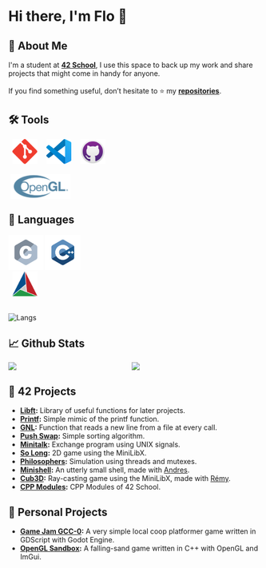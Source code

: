 # Hi there, I'm Flo 👋

## 🦊 About Me
I'm a student at **[42 School](https://42.fr/en/homepage/)**, I use this space to back up my work and share projects that might come in handy for anyone.
<br>
<br>
If you find something useful, don’t hesitate to ⭐ my **[repositories](https://github.com/flmarsou?tab=repositories)**.

## 🛠️ Tools
<div align="left">
	&#8202;&#8202;&#8202;
	<img src="https://github.com/flmarsou/flmarsou/blob/main/assets/icons/git.svg" alt="git logo" width="50" height="50">
	&#8202;&#8202;&#8202;&#8202;&#8202;&#8202;&#8202;&#8202;
	<img src="https://github.com/flmarsou/flmarsou/blob/main/assets/icons/vscode.svg" alt="vscode logo" width="50" height="50">
	&#8202;&#8202;&#8202;&#8202;&#8202;&#8202;&#8202;&#8202;
	<img src="https://github.com/flmarsou/flmarsou/blob/main/assets/icons/github_desktop.svg" alt="github desktop logo" width="50" height="50">
</div>
<br>
<div align="left">
	&#8202;
	<img src="https://github.com/flmarsou/flmarsou/blob/main/assets/icons/opengl.svg" alt="opengl logo" height="50" style="vertical-align: middle;">
</div>

## 📜 Languages
<div align="left">
	<img src="https://github.com/flmarsou/flmarsou/blob/main/assets/icons/c.svg" alt="c logo" width="70" height="70">
	<img src="https://github.com/flmarsou/flmarsou/blob/main/assets/icons/cpp.svg" alt="cpp logo" width="70" height="70">
</div>
<div align="left">
	&#8202;&#8202;&#8202;
	<img src="https://github.com/flmarsou/flmarsou/blob/main/assets/icons/cmake.svg" alt="cmake logo" width="50" height="50">
</div>

<br>

![Langs](https://github-readme-stats.vercel.app/api/top-langs/?username=flmarsou&theme=react&show_icons=true&hide_border=true&layout=compact)

## 📈 Github Stats
<div style="display: flex; justify-content: space-between;">
	<img src="https://github-readme-stats.vercel.app/api?username=flmarsou&theme=react&show_icons=true&hide_border=true&count_private=true" style="width: 48%;">
	<img src="https://github-readme-streak-stats.herokuapp.com/?user=flmarsou&theme=react&hide_border=true" style="width: 51%;">
</div>

## 🔭 42 Projects
- **[Libft](https://github.com/flmarsou/libft):** Library of useful functions for later projects.
- **[Printf](https://github.com/flmarsou/ft_printf):** Simple mimic of the printf function.
- **[GNL](https://github.com/flmarsou/get_next_line):** Function that reads a new line from a file at every call.
- **[Push Swap](https://github.com/flmarsou/push_swap):** Simple sorting algorithm.
- **[Minitalk](https://github.com/flmarsou/minitalk):** Exchange program using UNIX signals.
- **[So Long](https://github.com/flmarsou/so_long):** 2D game using the MiniLibX.
- **[Philosophers](https://github.com/flmarsou/philosophers):** Simulation using threads and mutexes.
- **[Minishell](https://github.com/flmarsou/minishell):** An utterly small shell, made with [Andres](https://github.com/Manioker).
- **[Cub3D](https://github.com/flmarsou/cub3d):** Ray-casting game using the MiniLibX, made with [Rémy](https://github.com/remyd06).
- **[CPP Modules](https://github.com/flmarsou/cpp_modules):** CPP Modules of 42 School.

## 🌌 Personal Projects
- **[Game Jam GCC-0](https://github.com/louchebem06/GCC-0):** A very simple local coop platformer game written in GDScript with Godot Engine.
- **[OpenGL Sandbox](https://github.com/flmarsou/OpenGL_Sandbox):** A falling-sand game written in C++ with OpenGL and ImGui.
